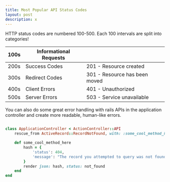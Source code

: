 ```yaml
---
title: Most Popular API Status Codes
layout: post
description: x
---
```


HTTP status codes are numbered 100-500. Each 100 intervals are split into categories!

| 100s | Informational Requests |                               |
|------|------------------------|-------------------------------|
| 200s | Success Codes          | 201 - Resource created        |
| 300s | Redirect Codes         | 301 - Resource has been moved |
| 400s | Client Errors          | 401 - Unauthorized            |
| 500s | Server Errors          | 503 - Service unavailable     |


You can also do some great error handling with rails APIs in the application controller and create more readable, human-like errors.

```ruby

class ApplicationController < ActionController::API
	rescue_from ActiveRecord::RecordNotFound, with: :some_cool_method_here

	def some_cool_method_here
		hash = {
			'status': 404,
			'message': "The record you attempted to query was not found! Contact the admin! Etc!"
		}
		render json: hash, status: not_found
	end
end
```